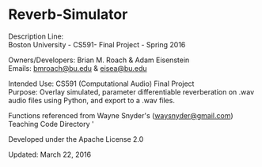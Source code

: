 # Reverb-Simulator

Description Line:   
Boston University - CS591- Final Project - Spring 2016  
  
Owners/Developers: Brian M. Roach & Adam Eisenstein  
Emails: bmroach@bu.edu & eisea@bu.edu  
  
  
Intended Use: CS591 (Computational Audio) Final Project  
Purpose: Overlay simulated, parameter differentiable reverberation on .wav audio files using Python, and export to a .wav files.   
  
Functions referenced from Wayne Snyder's (waysnyder@gmail.com) Teaching Code Directory  '
  
Developed under the Apache License 2.0  
  
Updated: March 22, 2016  
